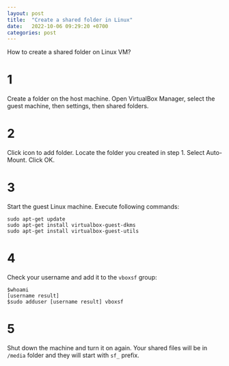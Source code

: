 ```yaml
---
layout: post
title:  "Create a shared folder in Linux"
date:   2022-10-06 09:29:20 +0700
categories: post
---
```

How to create a shared folder on Linux VM?

# 1

Create a folder on the host machine. Open VirtualBox Manager, select the guest machine, then settings, then shared folders. 

# 2

Click icon to add folder. Locate the folder you created in step 1. Select Auto-Mount. Click OK.

# 3 

Start the guest Linux machine. Execute following commands:

    sudo apt-get update
    sudo apt-get install virtualbox-guest-dkms
    sudo apt-get install virtualbox-guest-utils
    
# 4

Check your username and add it to the `vboxsf` group:

    $whoami
    [username result]
    $sudo adduser [username result] vboxsf

# 5 

Shut down the machine and turn it on again. Your shared files will be in `/media` folder and they will start with `sf_` prefix.
    
